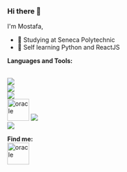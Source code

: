 ### Hi there 👋

I'm Mostafa,
<br>
<!--![](https://komarev.com/ghpvc/?username=most4f4)-->
- 🔭 Studying at Seneca Polytechnic
- 🌱 Self learning Python and ReactJS
  
**Languages and Tools:**

<p align="left">
    <br>
    <img src="https://skillicons.dev/icons?i=js,html,css" />
    <br>
    <img src="https://skillicons.dev/icons?i=git,nodejs,express" />
    <br>
    <img src="https://skillicons.dev/icons?i=react,bootstrap,tailwind" />
    <br>
    <img src="https://icongr.am/devicon/oracle-original.svg?size=128&color=currentColor" alt="oracle" width="50" height="50"/> 
    <img src="https://skillicons.dev/icons?i=postgres,mongodb" />
    <br>
    <img src="https://skillicons.dev/icons?i=visualstudio,vscode,github" />
  </a>
</p>



**Find me:**
<br>
<a href="https://www.linkedin.com/in/mostafa-shahr/"><img src="https://icongr.am/devicon/linkedin-original.svg?size=128&color=currentColor" alt="oracle" width="50" height="50"/></a>


